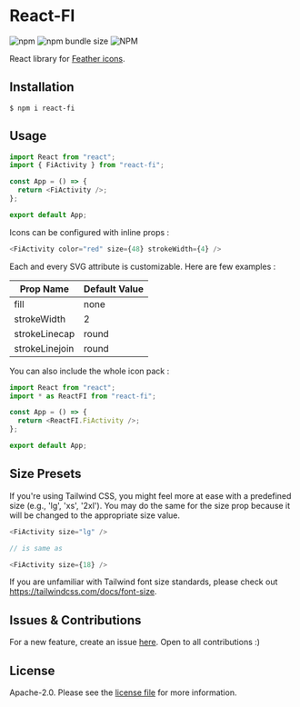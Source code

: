 # React-FI

![npm](https://img.shields.io/npm/v/react-fi)
![npm bundle size](https://img.shields.io/bundlephobia/min/react-fi)
![NPM](https://img.shields.io/npm/l/react-fi)

React library for [Feather icons](https://feathericons.com/).

## Installation

```
$ npm i react-fi
```

## Usage

```javascript
import React from "react";
import { FiActivity } from "react-fi";

const App = () => {
  return <FiActivity />;
};

export default App;
```

Icons can be configured with inline props :

```javascript
<FiActivity color="red" size={48} strokeWidth={4} />
```

Each and every SVG attribute is customizable. Here are few examples :

| Prop Name      | Default Value |
| -------------- | ------------- |
| fill           | none          |
| strokeWidth    | 2             |
| strokeLinecap  | round         |
| strokeLinejoin | round         |

You can also include the whole icon pack :

```javascript
import React from "react";
import * as ReactFI from "react-fi";

const App = () => {
  return <ReactFI.FiActivity />;
};

export default App;
```

## Size Presets

If you're using Tailwind CSS, you might feel more at ease with a predefined size (e.g., 'lg', 'xs', '2xl'). You may do the same for the size prop because it will be changed to the appropriate size value.

```javascript
<FiActivity size="lg" />

// is same as

<FiActivity size={18} />
```

If you are unfamiliar with Tailwind font size standards, please check out https://tailwindcss.com/docs/font-size.

## Issues & Contributions

For a new feature, create an issue [here](https://github.com/monkeyscript/react-fi/issues). Open to all contributions :)

## License

Apache-2.0. Please see the [license file](https://github.com/monkeyscript/react-fi/blob/master/LICENSE) for more information.

